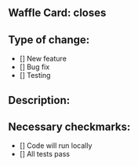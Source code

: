 ## Waffle Card: closes

## Type of change:
- [] New feature
- [] Bug fix
- [] Testing

## Description:


## Necessary checkmarks:
- [] Code will run locally
- [] All tests pass
